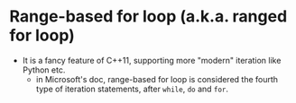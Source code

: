 # Range-based for loop (a.k.a. ranged for loop)

* It is a fancy feature of C++11, supporting more "modern" iteration like
Python etc.
    * in Microsoft's doc, range-based for loop is considered the fourth
    type of iteration statements, after `while`, `do` and `for`.